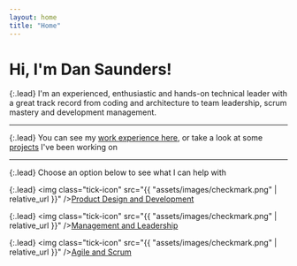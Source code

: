 ```yaml
---
layout: home
title: "Home"
---
```


# Hi, I'm Dan Saunders!

<style>
    .tick-icon {
        width: 20px;
        height: 20px;
        margin-right: 0.5em;
    }
</style>

{:.lead}
I'm an experienced, enthusiastic and hands-on technical leader 
with a great track record from coding and architecture to team leadership, scrum mastery and development management.

---

{:.lead}
You can see my [work experience here](/xp), or take a look at some [projects](/projects) I've been working on

---

{:.lead}
Choose an option below to see what I can help with

{:.lead}
<img class="tick-icon" src="{{ "assets/images/checkmark.png" | relative_url }}" />[Product Design and Development](/coding)

{:.lead}
<img class="tick-icon" src="{{ "assets/images/checkmark.png" | relative_url }}" />[Management and Leadership](/management)

{:.lead}
<img class="tick-icon" src="{{ "assets/images/checkmark.png" | relative_url }}" />[Agile and Scrum](/agile)
